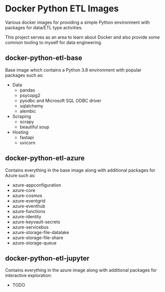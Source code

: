 # Docker Python ETL Images

Various docker images for providing a simple Python environment with packages for data/ETL type activities.

This project serves as an area to learn about Docker and also provide some common tooling to myself for data engineering.

## docker-python-etl-base

Base image which contains a Python 3.8 environment with popular packages such as:

- Data
  - pandas
  - psycopg2
  - pyodbc and Microsoft SQL ODBC driver
  - sqlalchemy
  - alembic
- Scraping
  - scrapy
  - beautiful soup
- Hosting
  - fastapi
  - uvicorn

## docker-python-etl-azure

Contains everything in the base image along with additional packages for Azure such as:

- azure-appconfiguration
- azure-core
- azure-cosmos
- azure-eventgrid
- azure-eventhub
- azure-functions
- azure-identity
- azure-keyvault-secrets
- azure-servicebus
- azure-storage-file-datalake
- azure-storage-file-share
- azure-storage-queue

## docker-python-etl-jupyter

Contains everything in the azure image along with additional packages for interactive exploration:

- TODO